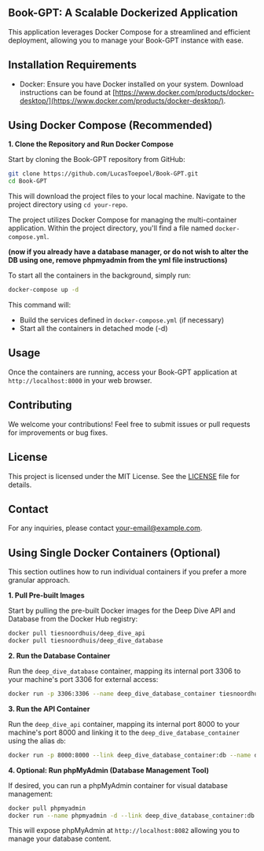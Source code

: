 ## Book-GPT: A Scalable Dockerized Application

This application leverages Docker Compose for a streamlined and efficient deployment, allowing you to manage your Book-GPT instance with ease.

## Installation Requirements

* Docker: Ensure you have Docker installed on your system. Download instructions can be found at [https://www.docker.com/products/docker-desktop/](https://www.docker.com/products/docker-desktop/).

## Using Docker Compose (Recommended)

**1. Clone the Repository and Run Docker Compose**

Start by cloning the Book-GPT repository from GitHub:

```bash
git clone https://github.com/LucasToepoel/Book-GPT.git
cd Book-GPT
```

This will download the project files to your local machine. Navigate to the project directory using `cd your-repo`.



The project utilizes Docker Compose for managing the multi-container application. Within the project directory, you'll find a file named `docker-compose.yml`.

**(now if you already have a database manager, or do not wish to alter the DB using one, remove phpmyadmin from the yml file instructions)**

To start all the containers in the background, simply run:

```bash
docker-compose up -d
```

This command will:

* Build the services defined in `docker-compose.yml` (if necessary)
* Start all the containers in detached mode (-d)

## Usage

Once the containers are running, access your Book-GPT application at `http://localhost:8000` in your web browser.

## Contributing

We welcome your contributions! Feel free to submit issues or pull requests for improvements or bug fixes.

## License

This project is licensed under the MIT License. See the [LICENSE](LICENSE) file for details.

## Contact

For any inquiries, please contact [your-email@example.com](mailto:your-email@example.com).

## Using Single Docker Containers (Optional)

This section outlines how to run individual containers if you prefer a more granular approach.

**1. Pull Pre-built Images**

Start by pulling the pre-built Docker images for the Deep Dive API and Database from the Docker Hub registry:

```bash
docker pull tiesnoordhuis/deep_dive_api
docker pull tiesnoordhuis/deep_dive_database
```

**2. Run the Database Container**

Run the `deep_dive_database` container, mapping its internal port 3306 to your machine's port 3306 for external access:

```bash
docker run -p 3306:3306 --name deep_dive_database_container tiesnoordhuis/deep_dive_database
```

**3. Run the API Container**

Run the `deep_dive_api` container, mapping its internal port 8000 to your machine's port 8000 and linking it to the `deep_dive_database_container` using the alias `db`:

```bash
docker run -p 8000:8000 --link deep_dive_database_container:db --name deep_dive_api_container tiesnoordhuis/deep_dive_api
```

**4. Optional: Run phpMyAdmin (Database Management Tool)**

If desired, you can run a phpMyAdmin container for visual database management:

```bash
docker pull phpmyadmin
docker run --name phpmyadmin -d --link deep_dive_database_container:db -p 8082:80 phpmyadmin
```

This will expose phpMyAdmin at `http://localhost:8082` allowing you to manage your database content.

